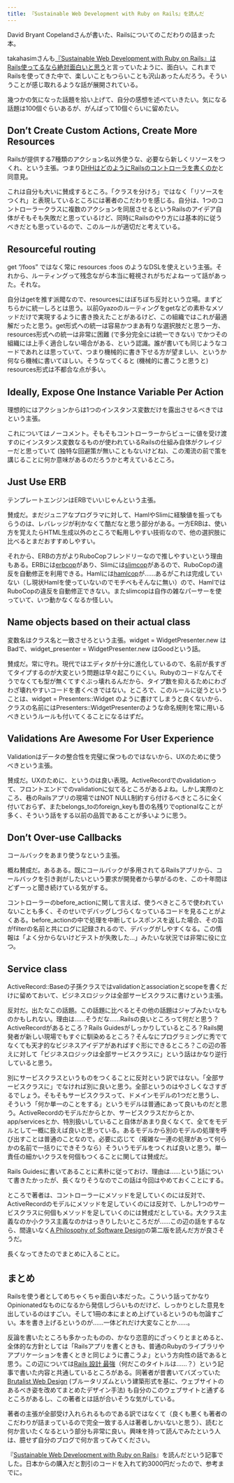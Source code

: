 ```yaml
---
title: 『Sustainable Web Development with Ruby on Rails』を読んだ
---
```

David Bryant Copelandさんが書いた、Railsについてのこだわりの詰まった本。

takahasimさんも[『Sustainable Web Development with Ruby on Rails』はRails使ってるなら絶対面白いと思う](https://zenn.dev/takahashim/articles/ab48aaedab1e68)と言っていたように、面白い。これまでRailsを使ってきた中で、楽しいこともつらいことも沢山あったんだろう。そういうことが感じ取れるような話が展開されている。

幾つかの気になった話題を拾い上げて、自分の感想を述べていきたい。気になる話題は100個ぐらいあるが、がんばって10個ぐらいに留めたい。

Don’t Create Custom Actions, Create More Resources
--------------------------------------------------

Railsが提供する7種類のアクション名以外使うな、必要なら新しくリソースをつくれ、という主張。つまり[DHHはどのようにRailsのコントローラを書くのか](https://postd.cc/how-dhh-organizes-his-rails-controllers/)と同意見。

これは自分も大いに賛成するところ。「クラスを分けろ」ではなく「リソースをつくれ」と表現しているところには著者のこだわりを感じる。自分は、1つのコントローラークラスに複数のアクションを同居させるというRailsのアイデア自体がそもそも失敗だと思っているけど、同時にRailsのやり方には基本的に従うべきだとも思っているので、このルールが適切だと考えている。

Resourceful routing
-------------------

get “/foos” ではなく常に resources :foos のようなDSLを使えという主張。それから、ルーティングって残念ながら本当に軽視されがちだよねーって話があった。それな。

自分はgetを推す派閥なので、resourcesにはぼちぼち反対という立場。まずどちらかに統一しろとは思う。以前Gyazoのルーティングをgetなどの素朴なメソッドだけで実現するように書き換えたことがあるけど、この組織ではこれが最適解だったと思う。get形式への統一は容易かつまあ有りな選択肢だと思う一方、resources形式への統一は非常に困難 (で多分完全には統一できない) でかつその組織には上手く適合しない場合がある、という認識。誰が書いても同じようなコードであれとは思っていて、つまり機械的に書き下せる方が望ましい、というか何なら機械に書いてほしい。そうなってくると (機械的に書こうと思うと) resources形式は不都合な点が多い。

Ideally, Expose One Instance Variable Per Action
------------------------------------------------

理想的にはアクションからは1つのインスタンス変数だけを露出させるべきではという主張。

これについてはノーコメント。そもそもコントローラーからビューに値を受け渡すのにインスタンス変数なるものが使われているRailsの仕組み自体がクレイジーだと思っていて (独特な回避策が無いこともないけどね)、この濁流の前で策を講じることに何か意味があるのだろうかと考えているところ。

Just Use ERB
------------

テンプレートエンジンはERBでいいじゃんという主張。

賛成だ。まだジュニアなプログラマに対して、HamlやSlimに経験値を振ってもらうのは、レバレッジが利かなくて酷だなと思う部分がある。一方ERBは、使い方を覚えたらHTML生成以外のところで転用しやすい技術なので、他の選択肢に比べるとまだおすすめしやすい。

それから、ERBの方がよりRuboCopフレンドリーなので推しやすいという理由もある。ERBには[erbcop](https://github.com/r7kamura/erbcop)があり、Slimには[slimcop](https://github.com/r7kamura/slimcop)があるので、RuboCopの違反を自動修正を利用できる。Hamlには[hamlcop](https://github.com/r7kamura/hamlcop)が……あるがこれは完成していない（し現状Hamlを使っていないのでモチベもそんなに無い）ので、HamlではRuboCopの違反を自動修正できない。またslimcopは自作の雑なパーサーを使っていて、いつ動かなくなるか怪しい。

Name objects based on their actual class
----------------------------------------

変数名はクラス名と一致させろという主張。widget = WidgetPresenter.new はBadで、widget\_presenter = WidgetPresenter.new はGoodという話。

賛成だ。常に守れ。現代ではエディタが十分に進化しているので、名前が長すぎてタイプするのが大変という問題は早々起こりにくい。Rubyのコードなんてそうでなくても型が無くてすぐぶっ壊れるんだから、タイプ数を抑えるためにわざわざ壊れやすいコードを書くべきではない。ところで、このルールに従うということは、widget = Presenters::Widget のように書けてしまうと良くないから、クラスの名前にはPresenters::WidgetPresenterのような命名規則を常に用いるべきというルールも付いてくることになるはずだ。

Validations Are Awesome For User Experience
-------------------------------------------

Validationはデータの整合性を完璧に保つものではないから、UXのために使うべきという主張。

賛成だ。UXのために、というのは良い表現。ActiveRecordでのvalidationって、フロントエンドでのvalidationに似てるところがあるよね。しかし実際のところ、巷のRailsアプリの現場ではNOT NULL制約すら付けるべきところに全く付いておらず、またbelongs\_toのforeign\_keyも昔の名残りでoptionalなことが多く、そういう話をする以前の品質であることが多いように思う。

Don’t Over-use Callbacks
------------------------

コールバックをあまり使うなという主張。

概ね賛成だ。あるある。既にコールバックが多用されてるRailsアプリから、コールバックを引き剥がしたいという要求が開発者から挙がるのを、この十年間ほどずーっと聞き続けている気がする。

コントローラーのbefore\_actionに関して言えば、使うべきところで使われていないことも多く、そのせいでデバッグしづらくなっているコードを見ることがよくある。before\_actionの中で処理を中断してレスポンスを返した場合、その旨がfilterの名前と共にログに記録されるので、デバッグがしやすくなる。この情報は「よく分からないけどテストが失敗した…」みたいな状況では非常に役に立つ。

Service class
-------------

ActiveRecord::Baseの子孫クラスではvalidationとassociationとscopeを書くだけに留めておいて、ビジネスロジックは全部サービスクラスに書けという主張。

反対だ。出たなこの話題。この話題に比べるとその他の話題はジャブみたいなものかもしれない。理由は……そうだな……Railsの良いところって何だと思う？ActiveRecordがあるところ？Rails Guidesがしっかりしているところ？Rails開発者が新しい現場でもすぐに馴染めるところ？そんなにプログラミングに秀でてなくても天才的なビジネスアイデアがあればすぐ形にできるところ？この辺の答えに対して「ビジネスロジックは全部サービスクラスに」という話はかなり逆行していると思う。

別にサービスクラスというものをつくることに反対という訳ではない。「全部サービスクラスに」でなければ別に良いと思う。全部というのはやさしくなさすぎるでしょう。そもそもサービスクラスって、ドメインモデルの1つだと思うし、そういう「何か単一のことをする」というモデルは普通にあって良いものだと思う。ActiveRecordのモデルだからとか、サービスクラスだからとか、app/servicesとか、特別扱いしていること自体があまり良くなくて、全てをモデルとして一概に扱えば良いと思っている。あるモデルから別のモデルの処理を呼び出すことは普通のことなので。必要に応じて（複雑な一連の処理があって何らかの名前で一括りにできそうなら）そういうモデルをつくれば良いと思う。単一責任の細かいクラスを何個もつくることに関しては賛成だ。

Rails Guidesに書いてあることに素朴に従っておけ、理由は……という話について書きたかったが、長くなりそうなのでこの話は今回はやめておくことにする。

ところで著者は、コントローラーにメソッドを足していくのには反対で、ActiveRecordのモデルにメソッドを足していくのには反対で、しかし1つのサービスクラスに何個もメソッドを足していくのには賛成だとしている。大クラス主義なのか小クラス主義なのかはっきりしたいところだが……この辺の話をするなら、間違いなく[A Philosophy of Software Design](https://www.amazon.co.jp/dp/B09B8LFKQL)の第二版を読んだ方が良さそうだ。

長くなってきたのでまとめに入ることに。

まとめ
---

Railsを使う者としてめちゃくちゃ面白い本だった。こういう話ってかなりOpinionatedなものになるから発信しづらいものだけど、しっかりとした意見を出しているのはすごい。そして1冊の本にまとめ上げているというのも勿論すごい。本を書き上げるというのが……一体どれだけ大変なことか……。

反論を書いたところも多かったものの、かなり恣意的にざっくりとまとめると、全体的な方針としては「Railsアプリを書くときも、普通のRubyのライブラリやアプリケーションを書くときと同じように書こうよ」という方向性の話であると思う。この辺については[Rails 設計 最強](https://r7kamura.com/articles/2020-09-26-rails-architecture-strongest)（何だこのタイトルは……？）という記事で書いた内容と共通しているところがある。同著者が昔書いてバズっていた[Brutalist Web Design](https://brutalist-web.design/) (ブルータリズムという建築形式を基に、ウェブサイトのあるべき姿を改めてまとめたデザイン手法) も自分のこのウェブサイトと通ずるところがあるし、この著者とは話が合いそうな気がしている。

著者の主張が全部受け入れられるものである訳ではなくて（良くも悪くも著者のこだわりが詰まっているので完全一致する人は著者しかいないと思う）、読むと何か言いたくなるという部分も非常に良い。興味を持って読んでみたという人は、臆せず自分のブログで何か言ってみてください。

『[Sustainable Web Development with Ruby on Rails](https://sustainable-rails.com/)』を読んだという記事でした。日本からの購入だと割引のコードを入れて約3000円だったので、参考までに。
